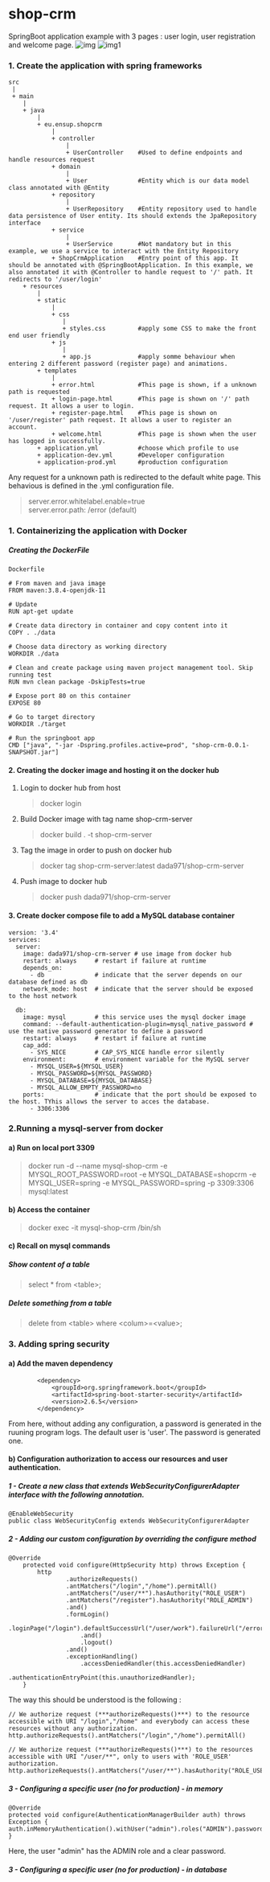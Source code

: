 # shop-crm

SpringBoot application example with 3 pages : user login, user registration and welcome page.
![img](assets/img.png)
![img1](assets/img_1.png)

### 1. Create the application with spring frameworks
```
src
 | 
 + main
    |
    + java
        |
        + eu.ensup.shopcrm
            |
            + controller
                |
                + UserController    #Used to define endpoints and handle resources request
            + domain
                |
                + User              #Entity which is our data model class annotated with @Entity
            + repository
                |
                + UserRepository    #Entity repository used to handle data persistence of User entity. Its should extends the JpaRepository interface 
            + service
                |
                + UserService       #Not mandatory but in this example, we use a service to interact with the Entity Repository 
            + ShopCrmApplication    #Entry point of this app. It should be annotated with @SpringBootApplication. In this example, we also annotated it with @Controller to handle request to '/' path. It redirects to '/user/login'
    + resources
        |
        + static
            |
            + css
               |
               + styles.css         #apply some CSS to make the front end user friendly
            + js
               |
               + app.js             #apply somme behaviour when entering 2 different password (register page) and animations.
        + templates
            |
            + error.html            #This page is shown, if a unknown path is requested
            + login-page.html       #This page is shown on '/' path request. It allows a user to login.
            + register-page.html    #This page is shown on '/user/register' path request. It allows a user to register an account.
            + welcome.html          #This page is shown when the user has logged in successfully.
        + application.yml           #choose which profile to use
        + application-dev.yml       #Developer configuration
        + application-prod.yml      #production configuration
```

Any request for a unknown path is redirected to the default white page. This behavious is defined in the .yml configuration file.
> server.error.whitelabel.enable=true <br>
> server.error.path: /error (default)

### 1. Containerizing the application with Docker
##### Creating the DockerFile
``` 
Dockerfile

# From maven and java image
FROM maven:3.8.4-openjdk-11

# Update
RUN apt-get update

# Create data directory in container and copy content into it
COPY . ./data

# Choose data directory as working directory
WORKDIR ./data

# Clean and create package using maven project management tool. Skip running test
RUN mvn clean package -DskipTests=true

# Expose port 80 on this container
EXPOSE 80

# Go to target directory
WORKDIR ./target

# Run the springboot app
CMD ["java", "-jar -Dspring.profiles.active=prod", "shop-crm-0.0.1-SNAPSHOT.jar"]
```

#### 2. Creating the docker image and hosting it on the docker hub
1) Login to docker hub from host
    > docker login

2) Build Docker image with tag name shop-crm-server
    > docker build . -t shop-crm-server

3) Tag the image in order to push on docker hub 
    > docker tag shop-crm-server:latest dada971/shop-crm-server

4) Push image to docker hub
    > docker push dada971/shop-crm-server

#### 3. Create docker compose file to add a MySQL database container
```
version: '3.4'
services:
  server:
    image: dada971/shop-crm-server # use image from docker hub
    restart: always     # restart if failure at runtime
    depends_on:
      - db              # indicate that the server depends on our database defined as db
    network_mode: host  # indicate that the server should be exposed to the host network 

  db:
    image: mysql        # this service uses the mysql docker image
    command: --default-authentication-plugin=mysql_native_password # use the native password generator to define a password
    restart: always     # restart if failure at runtime
    cap_add:
      - SYS_NICE        # CAP_SYS_NICE handle error silently
    environment:        # environment variable for the MySQL server
      - MYSQL_USER=${MYSQL_USER} 
      - MYSQL_PASSWORD=${MYSQL_PASSWORD}
      - MYSQL_DATABASE=${MYSQL_DATABASE}
      - MYSQL_ALLOW_EMPTY_PASSWORD=no
    ports:              # indicate that the port should be exposed to the host. TYhis allows the server to acces the database.
      - 3306:3306
```

### 2.Running a mysql-server from docker
#### a) Run on local port 3309
> docker run -d --name mysql-shop-crm -e MYSQL_ROOT_PASSWORD=root -e MYSQL_DATABASE=shopcrm -e MYSQL_USER=spring -e MYSQL_PASSWORD=spring -p 3309:3306 mysql:latest

#### b) Access the container 
> docker exec -it mysql-shop-crm /bin/sh

#### c) Recall on mysql commands
##### Show content of a table
> select * from \<table\>;
 
##### Delete something from a table
> delete from \<table\> where \<colum\>=\<value\>;

### 3. Adding spring security
#### a) Add the maven dependency 
```
		<dependency>
			<groupId>org.springframework.boot</groupId>
			<artifactId>spring-boot-starter-security</artifactId>
			<version>2.6.5</version>
		</dependency>
```
From here, without adding any configuration, a password is generated in the ruuning program logs.
The default user is 'user'. The password is generated one.

#### b) Configuration authorization to access our resources and user authentication.
##### 1 - Create a new class that extends WebSecurityConfigurerAdapter interface with the following annotation.
```
@EnableWebSecurity
public class WebSecurityConfig extends WebSecurityConfigurerAdapter
```
##### 2 - Adding our custom configuration by overriding the configure method
```
@Override
    protected void configure(HttpSecurity http) throws Exception {
        http
                .authorizeRequests()
                .antMatchers("/login","/home").permitAll()
                .antMatchers("/user/**").hasAuthority("ROLE_USER")
                .antMatchers("/register").hasAuthority("ROLE_ADMIN")
                .and()
                .formLogin()
                    .loginPage("/login").defaultSuccessUrl("/user/work").failureUrl("/error")
                    .and()
                    .logout()
                .and()
                .exceptionHandling()
                    .accessDeniedHandler(this.accessDeniedHandler)
                    .authenticationEntryPoint(this.unauthorizedHandler);
    }
```
The way this should be understood is the following : <br>

```
// We authorize request (***authorizeRequests()***) to the resource accessible with URI "/login","/home" and everybody can access these resources without any authorization.
http.authorizeRequests().antMatchers("/login","/home").permitAll()

// We authorize request (***authorizeRequests()***) to the resources accessible with URI "/user/**", only to users with 'ROLE_USER' authorization.
http.authorizeRequests().antMatchers("/user/**").hasAuthority("ROLE_USER")
```

 
##### 3 - Configuring a specific user (no for production) - in memory
```
@Override
protected void configure(AuthenticationManagerBuilder auth) throws Exception {
auth.inMemoryAuthentication().withUser("admin").roles("ADMIN").password(bcryptPasswordEncoder.encode("pass"));
}
```
Here, the user "admin" has the ADMIN role and a clear password.

##### 3 - Configuring a specific user (no for production) - in database


